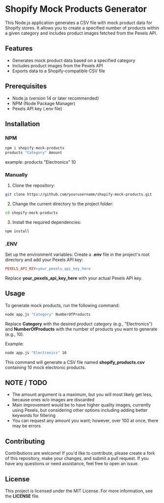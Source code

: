 # Shopify Mock Products Generator

This Node.js application generates a CSV file with mock product data for Shopify stores. It allows you to create a specified number of products within a given category and includes product images fetched from the Pexels API.

## Features

- Generates mock product data based on a specified category
- Includes product images from the Pexels API
- Exports data to a Shopify-compatible CSV file

## Prerequisites

- Node.js (version 14 or later recommended)
- NPM (Node Package Manager)
- Pexels API key (.env file)

## Installation

### NPM
```bash
npm i shopify-mock-products
products "Category" Amount
```
example: products "Electronics" 10

### Manually
1. Clone the repository:

```bash
git clone https://github.com/yourusername/shopify-mock-products.git
```

2. Change the current directory to the project folder:

```bash
cd shopify-mock-products
```

3. Install the required dependencies:

```bash
npm install
```

### .ENV
Set up the environment variables:
Create a **.env** file in the project's root directory and add your Pexels API key:

```makefile
PEXELS_API_KEY=your_pexels_api_key_here
```

Replace **your_pexels_api_key_here** with your actual Pexels API key.

## Usage

To generate mock products, run the following command:

```bash
node app.js "Category" NumberOfProducts
```

Replace **Category** with the desired product category (e.g., "Electronics") and **NumberOfProducts** with the number of products you want to generate (e.g., 10).

Example:

```bash
node app.js "Electronics" 10
```

This command will generate a CSV file named **shopify_products.csv** containing 10 mock electronic products.

## NOTE / TODO
- The amount argument is a maximum, but you will most likely get less, because ones w/o images are discarded
- Main improvement would be to have higher quality images, currently using Pexels, but considering other options
  including adding better keywords for filtering
- You can request any amount you want; however, over 100 at once, there may be errors


## Contributing
Contributions are welcome! If you'd like to contribute, please create a fork of this repository, make your changes, and submit a pull request. If you have any questions or need assistance, feel free to open an issue.

## License
This project is licensed under the MIT License. For more information, see the **LICENSE** file.



